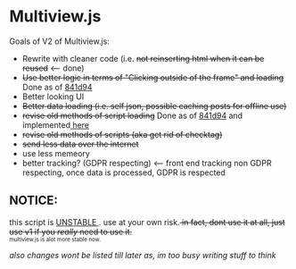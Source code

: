 # Multiview.js

Goals of V2 of Multiview.js:
- Rewrite with cleaner code (i.e. <s>not reinserting html when it can be reused</s> <-- done)
- <s>Use better logic in terms of "Clicking outside of the frame" and loading</s>  Done as of <a href="https://git.nrrinc.net/multiview.js/commit/841d941b89015b7c2855c6c5981979f726d0824e">841d94</a>
- Better looking UI
- <s>Better data loading (i.e. self json, possible caching posts for offline use)</s>
- <s>revise old methods of script loading</s> Done as of <a href="https://git.nrrinc.net/multiview.js/commit/841d941b89015b7c2855c6c5981979f726d0824e">841d94</a> and implemented<a href="https://github.com/Nolanrulesroblox/multiview.js/blob/e475032e4495303e48af76f62d61b7b09b7bc126/version2/multiview.js#L155"> here</a>
- <s>revise old methods of scripts (aka get rid of checktag)</s>
- <s>send less data over the internet</s>
- use less memeory
- better tracking? (GDPR respecting) <-- front end tracking non GDPR respecting, once data is processed, GDPR is respected




## NOTICE:

this script is <ins> UNSTABLE </ins>.  use at your own risk.<s> in fact, dont use it at all, just use v1 if you <em> really </em> need to use it.</s><br>
<sub><sup>multiview.js is alot more stable now.</sup><sub>

<em>also changes wont be listed till later as, im too busy writing stuff to think</em>
